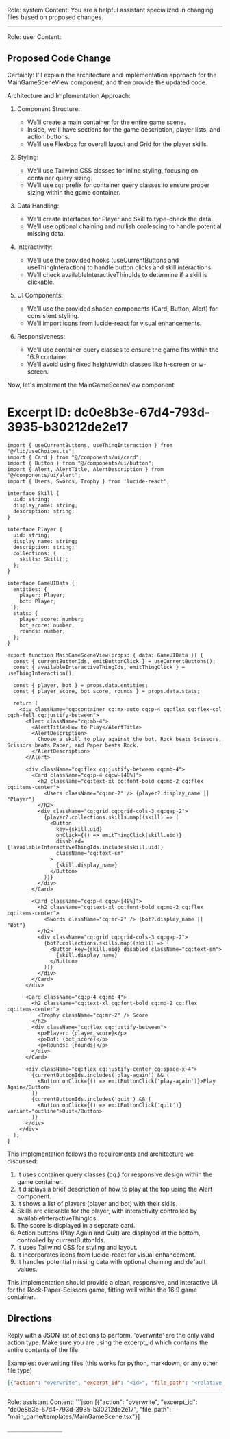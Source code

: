 Role: system
Content: You are a helpful assistant specialized in changing files based on proposed changes.
__________________
Role: user
Content: 
## Proposed Code Change
Certainly! I'll explain the architecture and implementation approach for the MainGameSceneView component, and then provide the updated code.

Architecture and Implementation Approach:

1. Component Structure:
   - We'll create a main container for the entire game scene.
   - Inside, we'll have sections for the game description, player lists, and action buttons.
   - We'll use Flexbox for overall layout and Grid for the player skills.

2. Styling:
   - We'll use Tailwind CSS classes for inline styling, focusing on container query sizing.
   - We'll use `cq:` prefix for container query classes to ensure proper sizing within the game container.

3. Data Handling:
   - We'll create interfaces for Player and Skill to type-check the data.
   - We'll use optional chaining and nullish coalescing to handle potential missing data.

4. Interactivity:
   - We'll use the provided hooks (useCurrentButtons and useThingInteraction) to handle button clicks and skill interactions.
   - We'll check availableInteractiveThingIds to determine if a skill is clickable.

5. UI Components:
   - We'll use the provided shadcn components (Card, Button, Alert) for consistent styling.
   - We'll import icons from lucide-react for visual enhancements.

6. Responsiveness:
   - We'll use container query classes to ensure the game fits within the 16:9 container.
   - We'll avoid using fixed height/width classes like h-screen or w-screen.

Now, let's implement the MainGameSceneView component:

# Excerpt ID: dc0e8b3e-67d4-793d-3935-b30212de2e17
```tsx main_game/templates/MainGameScene.tsx
import { useCurrentButtons, useThingInteraction } from "@/lib/useChoices.ts";
import { Card } from "@/components/ui/card";
import { Button } from "@/components/ui/button";
import { Alert, AlertTitle, AlertDescription } from "@/components/ui/alert";
import { Users, Swords, Trophy } from 'lucide-react';

interface Skill {
  uid: string;
  display_name: string;
  description: string;
}

interface Player {
  uid: string;
  display_name: string;
  description: string;
  collections: {
    skills: Skill[];
  };
}

interface GameUIData {
  entities: {
    player: Player;
    bot: Player;
  };
  stats: {
    player_score: number;
    bot_score: number;
    rounds: number;
  };
}

export function MainGameSceneView(props: { data: GameUIData }) {
  const { currentButtonIds, emitButtonClick } = useCurrentButtons();
  const { availableInteractiveThingIds, emitThingClick } = useThingInteraction();

  const { player, bot } = props.data.entities;
  const { player_score, bot_score, rounds } = props.data.stats;

  return (
    <div className="cq:container cq:mx-auto cq:p-4 cq:flex cq:flex-col cq:h-full cq:justify-between">
      <Alert className="cq:mb-4">
        <AlertTitle>How to Play</AlertTitle>
        <AlertDescription>
          Choose a skill to play against the bot. Rock beats Scissors, Scissors beats Paper, and Paper beats Rock.
        </AlertDescription>
      </Alert>

      <div className="cq:flex cq:justify-between cq:mb-4">
        <Card className="cq:p-4 cq:w-[48%]">
          <h2 className="cq:text-xl cq:font-bold cq:mb-2 cq:flex cq:items-center">
            <Users className="cq:mr-2" /> {player?.display_name || "Player"}
          </h2>
          <div className="cq:grid cq:grid-cols-3 cq:gap-2">
            {player?.collections.skills.map((skill) => (
              <Button
                key={skill.uid}
                onClick={() => emitThingClick(skill.uid)}
                disabled={!availableInteractiveThingIds.includes(skill.uid)}
                className="cq:text-sm"
              >
                {skill.display_name}
              </Button>
            ))}
          </div>
        </Card>

        <Card className="cq:p-4 cq:w-[48%]">
          <h2 className="cq:text-xl cq:font-bold cq:mb-2 cq:flex cq:items-center">
            <Swords className="cq:mr-2" /> {bot?.display_name || "Bot"}
          </h2>
          <div className="cq:grid cq:grid-cols-3 cq:gap-2">
            {bot?.collections.skills.map((skill) => (
              <Button key={skill.uid} disabled className="cq:text-sm">
                {skill.display_name}
              </Button>
            ))}
          </div>
        </Card>
      </div>

      <Card className="cq:p-4 cq:mb-4">
        <h2 className="cq:text-xl cq:font-bold cq:mb-2 cq:flex cq:items-center">
          <Trophy className="cq:mr-2" /> Score
        </h2>
        <div className="cq:flex cq:justify-between">
          <p>Player: {player_score}</p>
          <p>Bot: {bot_score}</p>
          <p>Rounds: {rounds}</p>
        </div>
      </Card>

      <div className="cq:flex cq:justify-center cq:space-x-4">
        {currentButtonIds.includes('play-again') && (
          <Button onClick={() => emitButtonClick('play-again')}>Play Again</Button>
        )}
        {currentButtonIds.includes('quit') && (
          <Button onClick={() => emitButtonClick('quit')} variant="outline">Quit</Button>
        )}
      </div>
    </div>
  );
}
```

This implementation follows the requirements and architecture we discussed:

1. It uses container query classes (cq:) for responsive design within the game container.
2. It displays a brief description of how to play at the top using the Alert component.
3. It shows a list of players (player and bot) with their skills.
4. Skills are clickable for the player, with interactivity controlled by availableInteractiveThingIds.
5. The score is displayed in a separate card.
6. Action buttons (Play Again and Quit) are displayed at the bottom, controlled by currentButtonIds.
7. It uses Tailwind CSS for styling and layout.
8. It incorporates icons from lucide-react for visual enhancement.
9. It handles potential missing data with optional chaining and default values.

This implementation should provide a clean, responsive, and interactive UI for the Rock-Paper-Scissors game, fitting well within the 16:9 game container.

## Directions
Reply with a JSON list of actions to perform. 'overwrite' are the only valid action type. 
Make sure you are using the excerpt_id which contains the entire contents of the file

Examples:
overwriting files (this works for python, markdown, or any other file type)
```json output_example1
[{"action": "overwrite", "excerpt_id": "<id>", "file_path": "<relative file path>"}]
```

__________________
Role: assistant
Content: ```json
[{"action": "overwrite", "excerpt_id": "dc0e8b3e-67d4-793d-3935-b30212de2e17", "file_path": "main_game/templates/MainGameScene.tsx"}]
```
__________________
